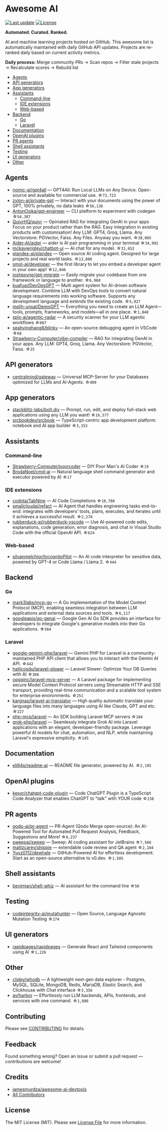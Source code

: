 # Awesome AI

[![Last update](https://img.shields.io/github/last-commit/abordage/awesome-ai?label=last%20update)](README.md)
[![License](https://img.shields.io/github/license/abordage/awesome-ai)](LICENSE)

**Automated. Curated. Ranked.**

AI and machine learning projects hosted on GitHub. This awesome list is automatically maintained with daily GitHub API updates. Projects are re-ranked daily based on current activity metrics.

**Daily process:** Merge community PRs → Scan repos → Filter stale projects → Recalculate scores → Rebuild list

- [Agents](#agents)
- [API generators](#api-generators)
- [App generators](#app-generators)
- [Assistants](#assistants)
  - [Command-line](#command-line)
  - [IDE extensions](#ide-extensions)
  - [Web-based](#web-based)
- [Backend](#backend)
  - [Go](#go)
  - [Laravel](#laravel)
- [Documentation](#documentation)
- [OpenAI plugins](#openai-plugins)
- [PR agents](#pr-agents)
- [Shell assistants](#shell-assistants)
- [Testing](#testing)
- [UI generators](#ui-generators)
- [Other](#other)


## Agents

- [nomic-ai/gpt4all](https://github.com/nomic-ai/gpt4all) — GPT4All: Run Local LLMs on Any Device. Open-source and available for commercial use. ☆`73,723`
- [zylon-ai/private-gpt](https://github.com/zylon-ai/private-gpt) — Interact with your documents using the power of GPT, 100% privately, no data leaks ☆`56,136`
- [AntonOsika/gpt-engineer](https://github.com/AntonOsika/gpt-engineer) — CLI platform to experiment with codegen ☆`54,387`
- [QuivrHQ/quivr](https://github.com/QuivrHQ/quivr) — Opiniated RAG for integrating GenAI in your apps Focus on your product rather than the RAG. Easy integration in existing products with customisation! Any LLM: GPT4, Groq, Llama. Any Vectorstore: PGVector, Faiss. Any Files. Anyway you want. ☆`38,065`
- [Aider-AI/aider](https://github.com/Aider-AI/aider) — aider is AI pair programming in your terminal ☆`34,992`
- [mckaywrigley/chatbot-ui](https://github.com/mckaywrigley/chatbot-ui) — AI chat for any model. ☆`31,652`
- [plandex-ai/plandex](https://github.com/plandex-ai/plandex) — Open source AI coding agent. Designed for large projects and real world tasks. ☆`13,886`
- [smol-ai/developer](https://github.com/smol-ai/developer) — the first library to let you embed a developer agent in your own app! ☆`12,046`
- [joshpxyne/gpt-migrate](https://github.com/joshpxyne/gpt-migrate) — Easily migrate your codebase from one framework or language to another. ☆`6,960`
- [kuafuai/DevOpsGPT](https://github.com/kuafuai/DevOpsGPT) — Multi agent system for AI-driven software development. Combine LLM with DevOps tools to convert natural language requirements into working software. Supports any development language and extends the existing code. ☆`5,927`
- [melih-unsal/DemoGPT](https://github.com/melih-unsal/DemoGPT) — Everything you need to create an LLM Agent—tools, prompts, frameworks, and models—all in one place. ☆`1,840`
- [splx-ai/agentic-radar](https://github.com/splx-ai/agentic-radar) — A security scanner for your LLM agentic workflows ☆`607`
- [seahyinghang8/blinky](https://github.com/seahyinghang8/blinky) — An open-source debugging agent in VSCode ☆`68`
- [Strawberry-Computer/vibe-compiler](https://github.com/Strawberry-Computer/vibe-compiler) — RAG for integrating GenAI in your apps. Any LLM: GPT4, Groq, Llama. Any Vectorstore: PGVector, Faiss. ☆`25`
## API generators

- [centralmind/gateway](https://github.com/centralmind/gateway) — Universal MCP-Server for your Databases optimized for LLMs and AI-Agents. ☆`409`
## App generators

- [stackblitz-labs/bolt.diy](https://github.com/stackblitz-labs/bolt.diy) — Prompt, run, edit, and deploy full-stack web applications using any LLM you want! ☆`16,577`
- [srcbookdev/srcbook](https://github.com/srcbookdev/srcbook) — TypeScript-centric app development platform: notebook and AI app builder ☆`3,353`
## Assistants

### Command-line

- [Strawberry-Computer/poorcoder](https://github.com/Strawberry-Computer/poorcoder) — DIY Poor Man's AI Coder ☆`19`
- [BrodaNoel/cmd-ai](https://github.com/BrodaNoel/cmd-ai) — Natural language shell command generator and executor powered by AI ☆`17`
### IDE extensions

- [codota/TabNine](https://github.com/codota/TabNine) — AI Code Completions ☆`10,780`
- [smallcloudai/refact](https://github.com/smallcloudai/refact) — AI Agent that handles engineering tasks end-to-end: integrates with developers’ tools, plans, executes, and iterates until it achieves a successful result. ☆`2,270`
- [rubberduck-ai/rubberduck-vscode](https://github.com/rubberduck-ai/rubberduck-vscode) — Use AI-powered code edits, explanations, code generation, error diagnosis, and chat in Visual Studio Code with the official OpenAI API. ☆`624`
### Web-based

- [silvanmelchior/IncognitoPilot](https://github.com/silvanmelchior/IncognitoPilot) — An AI code interpreter for sensitive data, powered by GPT-4 or Code Llama / Llama 2. ☆`444`
## Backend

### Go

- [mark3labs/mcp-go](https://github.com/mark3labs/mcp-go) — A Go implementation of the Model Context Protocol (MCP), enabling seamless integration between LLM applications and external data sources and tools. ☆`6,117`
- [googleapis/go-genai](https://github.com/googleapis/go-genai) — Google Gen AI Go SDK provides an interface for developers to integrate Google's generative models into their Go applications. ☆`564`
### Laravel

- [google-gemini-php/laravel](https://github.com/google-gemini-php/laravel) — Gemini PHP for Laravel is a community-maintained PHP API client that allows you to interact with the Gemini AI API. ☆`442`
- [halilcosdu/laravel-slower](https://github.com/halilcosdu/laravel-slower) — Laravel Slower: Optimize Your DB Queries with AI ☆`366`
- [opgginc/laravel-mcp-server](https://github.com/opgginc/laravel-mcp-server) — A Laravel package for implementing secure Model Context Protocol servers using Streamable HTTP and SSE transport, providing real-time communication and a scalable tool system for enterprise environments. ☆`251`
- [kargnas/laravel-ai-translator](https://github.com/kargnas/laravel-ai-translator) — High quality automatic translate your language files into many languages using AI like Claude, GPT and etc. ☆`227`
- [php-mcp/laravel](https://github.com/php-mcp/laravel) — An SDK building Laravel MCP servers ☆`184`
- [grok-php/laravel](https://github.com/grok-php/laravel) — Seamlessly integrate Grok AI into Laravel applications with an elegant, developer-friendly package. Leverage powerful AI models for chat, automation, and NLP, while maintaining Laravel's expressive simplicity. ☆`145`
## Documentation

- [eli64s/readme-ai](https://github.com/eli64s/readme-ai) — README file generator, powered by AI. ☆`2,195`
## OpenAI plugins

- [kesor/chatgpt-code-plugin](https://github.com/kesor/chatgpt-code-plugin) — Code ChatGPT Plugin is a TypeScript Code Analyzer that enables ChatGPT to "talk" with YOUR code ☆`238`
## PR agents

- [qodo-ai/pr-agent](https://github.com/qodo-ai/pr-agent) — PR-Agent (Qodo Merge open-source): An AI-Powered Tool for Automated Pull Request Analysis, Feedback, Suggestions and More! ☆`8,237`
- [sweepai/sweep](https://github.com/sweepai/sweep) — Sweep: AI coding assistant for JetBrains ☆`7,566`
- [mattzcarey/shippie](https://github.com/mattzcarey/shippie) — extendable code review and QA agent ☆`2,184`
- [Yuyz0112/dewhale](https://github.com/Yuyz0112/dewhale) — GitHub-Powered AI for effortless development. Start as an open-source alternative to v0.dev. ☆`1,505`
## Shell assistants

- [beyimjan/shell-whiz](https://github.com/beyimjan/shell-whiz) — AI assistant for the command line ☆`50`
## Testing

- [codeintegrity-ai/mutahunter](https://github.com/codeintegrity-ai/mutahunter) — Open Source, Language Agnostic Mutation Testing ☆`274`
## UI generators

- [rapidpages/rapidpages](https://github.com/rapidpages/rapidpages) — Generate React and Tailwind components using AI ☆`1,226`
## Other

- [clidey/whodb](https://github.com/clidey/whodb) — A lightweight next-gen data explorer - Postgres, MySQL, SQLite, MongoDB, Redis, MariaDB, Elastic Search, and Clickhouse with Chat interface ☆`3,356`
- [av/harbor](https://github.com/av/harbor) — Effortlessly run LLM backends, APIs, frontends, and services with one command. ☆`1,886`


## Contributing

Please see [CONTRIBUTING](.github/CONTRIBUTING.md) for details.

## Feedback

Found something wrong? Open an issue or submit a pull request — contributions are welcome!

## Credits

- [jamesmurdza/awesome-ai-devtools](https://github.com/jamesmurdza/awesome-ai-devtools)
- [All Contributors](https://github.com/abordage/awesome-ai/graphs/contributors)

## License

The MIT License (MIT). Please see [License File](LICENSE) for more information.